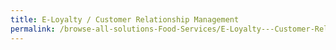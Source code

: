 ```yaml
---
title: E-Loyalty / Customer Relationship Management
permalink: /browse-all-solutions-Food-Services/E-Loyalty---Customer-Relationship-Management
---
```


